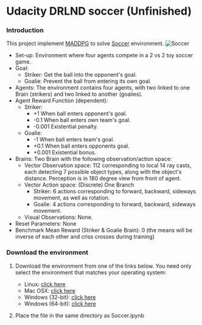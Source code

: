 [//]: # (Image References)

[image1]: https://raw.githubusercontent.com/Unity-Technologies/ml-agents/master/docs/images/soccer.png "Soccer"


# Udacity DRLND soccer (Unfinished)

### Introduction

This project implement [MADDPG](https://arxiv.org/abs/1706.02275) to solve 
[Soccer](https://github.com/Unity-Technologies/ml-agents/blob/master/docs/Learning-Environment-Examples.md#soccer-twos) 
environment.
![Soccer][image1]


- Set-up: Environment where four agents compete in a 2 vs 2 toy soccer game.
- Goal:  
    - Striker: Get the ball into the opponent's goal.
    - Goalie: Prevent the ball from entering its own goal.
- Agents: The environment contains four agents, with two linked to one Brain (strikers) and two linked to another (goalies).
- Agent Reward Function (dependent):  
    - Striker:  
        - +1 When ball enters opponent's goal.  
        - -0.1 When ball enters own team's goal.  
        - -0.001 Existential penalty.
    - Goalie:  
        - -1 When ball enters team's goal.
        - +0.1 When ball enters opponents goal.
        - +0.001 Existential bonus.
- Brains: Two Brain with the following observation/action space:
    - Vector Observation space: 112 corresponding to local 14 ray casts, each detecting 7 possible object types,
    along with the object's distance. Perception is in 180 degree view from front of agent.
    - Vector Action space: (Discrete) One Branch
        - Striker: 6 actions corresponding to forward, backward, sideways movement, as well as rotation.
        - Goalie: 4 actions corresponding to forward, backward, sideways movement.
    - Visual Observations: None.
- Reset Parameters: None
- Benchmark Mean Reward (Striker & Goalie Brain): 0 (the means will be inverse of each other and criss crosses 
during training)


### Download the environment

1. Download the environment from one of the links below.  You need only select the environment that matches your 
operating system:
    - Linux: [click here](https://s3-us-west-1.amazonaws.com/udacity-drlnd/P3/Soccer/Soccer_Linux.zip)
    - Mac OSX: [click here](https://s3-us-west-1.amazonaws.com/udacity-drlnd/P3/Soccer/Soccer.app.zip)
    - Windows (32-bit): [click here](https://s3-us-west-1.amazonaws.com/udacity-drlnd/P3/Soccer/Soccer_Windows_x86.zip)
    - Windows (64-bit): [click here](https://s3-us-west-1.amazonaws.com/udacity-drlnd/P3/Soccer/Soccer_Windows_x86_64.zip)

2. Place the file in the same directory as Soccer.ipynb 

